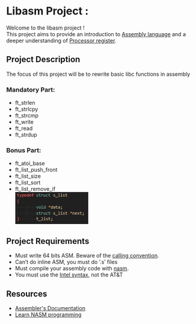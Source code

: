 <!DOCTYPE html>
<html>
<body>
  <h1>Libasm Project :</a></h1>
  Welcome to the libasm project !<br>
  This project aims to provide an introduction to <a href="https://fr.wikipedia.org/wiki/Assembly_language">Assembly language</a> and a deeper understanding of <a href="https://en.wikipedia.org/wiki/Processor_register">Processor register</a>.
  
  <h2>Project Description</h2>
  <p>The focus of this project will be to rewrite basic libc functions in assembly</p>
    <h3>Mandatory Part:</h3>
    <ul>
        <li>ft_strlen</li>
        <li>ft_strlcpy</li>
        <li>ft_strcmp</li>
        <li>ft_write</li>
        <li>ft_read</li>
        <li>ft_strdup</li>
    </ul>
    <h3>Bonus Part:</h3>
    <ul>
        <li>ft_atoi_base</li>
        <li>ft_list_push_front</li>
        <li>ft_list_size</li>
        <li>ft_list_sort</li>
        <li>ft_list_remove_if</li>
    <img src=".readmefiles/Structure.png"/>
    </ul>
  <h2>Project Requirements</h2>
  <ul>
    <li>Must write 64 bits ASM. Beware of the <a href="https://learn.microsoft.com/en-us/cpp/build/x64-calling-convention?view=msvc-170">calling convention</a>.</li>
    <li>Can’t do inline ASM, you must do ’.s’ files</li>
    <li>Must compile your assembly code with <a href="https://fr.wikipedia.org/wiki/Netwide_Assembler">nasm</a>.</li>
    <li>You must use the <a href="https://imada.sdu.dk/u/kslarsen/dm546/Material/IntelnATT.htm">Intel syntax</a>, not the AT&T</li>
  </ul>

  <h2>Resources</h2>
  <ul>
    <li><a href="https://www.ibm.com/docs/en/aix/7.2?topic=aix-assembler-language-reference">Assembler's Documentation</a></li>
    <li><a href="https://www.tutorialspoint.com/assembly_programming/">Learn NASM programming</a></li>
</body>
</html>
